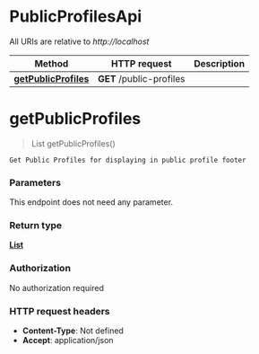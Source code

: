 # PublicProfilesApi

All URIs are relative to *http://localhost*

| Method | HTTP request | Description |
|------------- | ------------- | -------------|
| [**getPublicProfiles**](PublicProfilesApi.md#getPublicProfiles) | **GET** /public-profiles |  |


<a name="getPublicProfiles"></a>
# **getPublicProfiles**
> List getPublicProfiles()



    Get Public Profiles for displaying in public profile footer

### Parameters
This endpoint does not need any parameter.

### Return type

[**List**](../Models/PublicProfiles.md)

### Authorization

No authorization required

### HTTP request headers

- **Content-Type**: Not defined
- **Accept**: application/json

